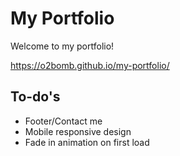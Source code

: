 # My Portfolio
Welcome to my portfolio!

https://o2bomb.github.io/my-portfolio/

## To-do's
- Footer/Contact me
- Mobile responsive design
- Fade in animation on first load
